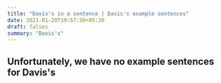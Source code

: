 ```yaml
---
title: "Davis's in a sentence | Davis's example sentences"
date: 2021-01-20T19:57:50+05:30
draft: falses
summary: "Davis's"
---
```

## Unfortunately, we have no example sentences for Davis's                 
